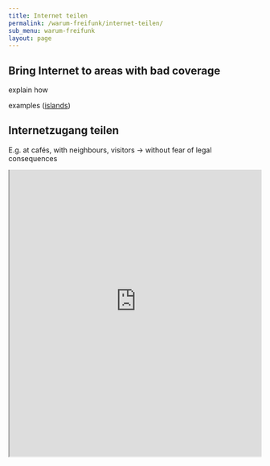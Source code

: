 ```yaml
---
title: Internet teilen
permalink: /warum-freifunk/internet-teilen/
sub_menu: warum-freifunk
layout: page
---
```


Bring Internet to areas with bad coverage
-------------------------------------
explain how

examples ([islands](http://freifunk.net/blog/2014/08/wlan-ohne-stromkabel-freifunk-fuer-die-insel/))

Internetzugang teilen
-------------------

E.g. at cafés, with neighbours, visitors -> without fear of legal consequences


<div style="width:100%; height:600px; overflow:hidden; position: relative">
	<iframe src="http://map.darmstadt.freifunk.net" style="position:absolute; width:100%; height:600px; top:-30px">
	</iframe>
</div>
